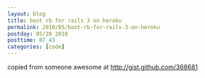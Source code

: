 ```yaml
---
layout: blog
title: boot rb for rails 3 on heroku
permalink: 2010/05/boot-rb-for-rails-3-on-heroku
postday: 05/20 2010
posttime: 07_43
categories: [code]
---
```


<p>copied from someone awesome at <a href="http://gist.github.com/368681" title="http://gist.github.com/368681">http://gist.github.com/368681</a></p>


<script src="https://gist.github.com/368681.js?file=boot.rb"></script>
